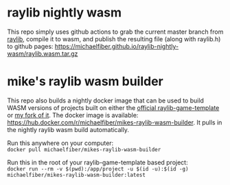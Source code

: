 # raylib nightly wasm
This repo simply uses github actions to grab the current master branch from [raylib](https://github.com/raysan5/raylib), compile it to wasm, and publish the resulting file (along with raylib.h) to github pages: https://michaelfiber.github.io/raylib-nightly-wasm/raylib.wasm.tar.gz

# mike's raylib wasm builder
This repo also builds a nightly docker image that can be used to build WASM versions of projects built on either the [official raylib-game-template](https://github.com/raysan5/raylib-game-template) or [my fork of it](https://github.com/michaelfiber/raylib-game-template). The docker image is available: https://hub.docker.com/r/michaelfiber/mikes-raylib-wasm-builder. It pulls in the nightly raylib wasm build automatically.

Run this anywhere on your computer:  
`docker pull michaelfiber/mikes-raylib-wasm-builder`

Run this in the root of your raylib-game-template based project:  
`docker run --rm -v $(pwd):/app/project -u $(id -u):$(id -g) michaelfiber/mikes-raylib-wasm-builder:latest`

